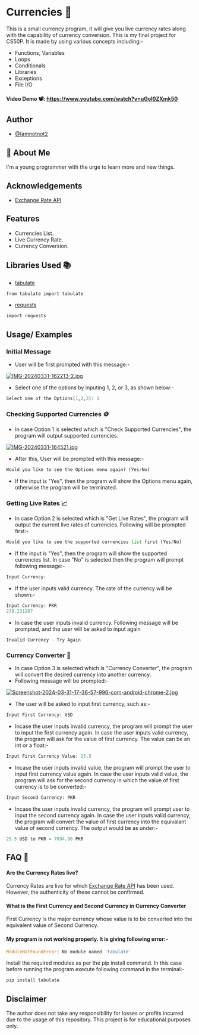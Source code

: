 # Currencies 💸

This is a small currency program, it will give you live currency rates along with the capability of currency conversion. This is my final project for CS50P. It is made by using various concepts including:-
- Functions, Variables
- Loops
- Conditionals
- Libraries
- Exceptions
- File I/O



#### Video Demo 📽️: https://www.youtube.com/watch?v=uGol0ZXmk50

## Author

- [@Iamnotnot2](https://github.com/Iamnotno2)


## 🚀 About Me
I'm a young programmer with the urge to learn more and new things.


## Acknowledgements

 - [Exchange Rate API](https://www.exchangerate-api.com)




## Features

- Currencies List.
- Live Currency Rate.
- Currency Conversion.




## Libraries Used 📚

- [tabulate](https://pypi.org/project/tabulate/)

```bash
from tabulate import tabulate

```
- [requests](https://pypi.org/project/requests/)

```bash
import requests

```

## Usage/ Examples
### Initial Message
- User will be first prompted with this message:-

[![IMG-20240331-162213-2.jpg](https://i.postimg.cc/NFpHBbhz/IMG-20240331-162213-2.jpg)](https://postimg.cc/dZZ192V2)

- Select one of the options by inputing 1, 2, or 3, as shown below:-
```python
Select one of the Options(1,2,3): 1
```
### Checking Supported Currencies 🪙
- In case Option 1 is selected which is "Check Supported Currencies", the program will output supported currencies.

[![IMG-20240331-164521.jpg](https://i.postimg.cc/SQtZP4Zz/IMG-20240331-164521.jpg)](https://postimg.cc/yWcXJMCV)

- After this, User will be prompted with this message:-

```python
Would you like to see the Options menu again? (Yes/No)
```
- If the input is "Yes", then the program will show the Options menu again, otherwise the program will be terminated.
### Getting Live Rates 📈
- In case Option 2 is selected which is "Get Live Rates", the program will output the current live rates of currencies. Following will be prompted first:-
```python
Would you like to see the supported currencies list first (Yes/No)
```
- If the input is "Yes", then the program will show the supported currencies list. In case "No" is selected then the program will prompt following message:-
```python
Input Currency:
```
- If the user inputs valid currency. The rate of the currency will be shown:-
```python
Input Currency: PKR
278.231207
```
- In case the user inputs invalid currency. Following message will be prompted, and the user will be asked to input again
```python
Invalid Currency - Try Again
```
### Currency Converter 💱
- In case Option 3 is selected which is "Currency Converter", the program will convert the desired currency into another currency.
- Following message will be prompted:-

[![Screenshot-2024-03-31-17-36-57-996-com-android-chrome-2.jpg](https://i.postimg.cc/VsVn6fdG/Screenshot-2024-03-31-17-36-57-996-com-android-chrome-2.jpg)](https://postimg.cc/w3D74d5L)
- The user will be asked to input first currency, such as:-
```python
Input First Currency: USD
```
- Incase the user inputs invalid currency, the program will prompt the user to input the first currency again. In case the user inputs valid currency, the program will ask for the value of first currency. The value can be an int or a float:-
```python
Input First Currency Value: 25.5
```
- Incase the user inputs invalid value, the program will prompt the user to input first currency value again. In case the user inputs valid value, the program will ask for the second currency in which the value of first currency is to be converted:-
```python
Input Second Currency: PKR
```
- Incase the user inputs invalid currency, the program will prompt user to input the second currency again. In case the user inputs valid currency, the program will convert the value of first currency into the equivalant value of second currency. The output would be as under:-
```python
25.5 USD to PKR = 7094.90 PKR
```




## FAQ 🙋

#### Are the Currency Rates live?

Currency Rates are live for which [Exchange Rate API](https://www.exchangerate-api.com) has been used. However, the authenticity of these cannot be confirmed.

#### What is the First Currency and Second Currency in Currency Converter

First Currency is the major currency whose value is to be converted into the equivalent value of Second Currency.

#### My program is not working properly. It is giving following error:-
```python
ModuleNotFoundError: No module named 'tabulate'
```


Install the required modules as per the pip install command. In this case before running the program execute following command in the terminal:-
```python
pip install tabulate
```


## Disclaimer

The author does not take any responsibility for losses or profits incurred due to the usage of this repository. This project is for educational purposes only.

